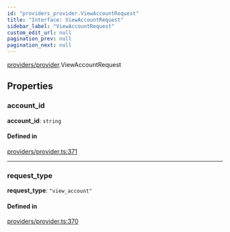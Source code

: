 ```yaml
---
id: "providers_provider.ViewAccountRequest"
title: "Interface: ViewAccountRequest"
sidebar_label: "ViewAccountRequest"
custom_edit_url: null
pagination_prev: null
pagination_next: null
---
```


[providers/provider](../modules/providers_provider.md).ViewAccountRequest

## Properties

### account\_id

 **account\_id**: `string`

#### Defined in

[providers/provider.ts:371](https://github.com/maxhr/near--near-api-js/blob/a0c9a104/packages/near-api-js/src/providers/provider.ts#L371)

___

### request\_type

 **request\_type**: ``"view_account"``

#### Defined in

[providers/provider.ts:370](https://github.com/maxhr/near--near-api-js/blob/a0c9a104/packages/near-api-js/src/providers/provider.ts#L370)
